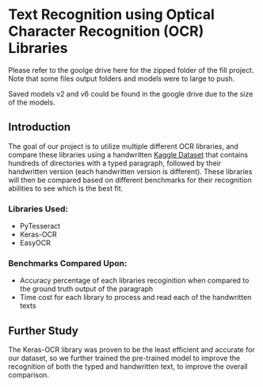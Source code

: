 # Text Recognition using Optical Character Recognition (OCR) Libraries

Please refer to the goolge drive here for the zipped folder of the fill project. Note that some files output folders and models were to large to push.

Saved models v2 and v6 could be found in the google drive due to the size of the models.

## Introduction
The goal of our project is to utilize multiple different OCR libraries, and compare these libraries using a handwritten [Kaggle Dataset](https://www.kaggle.com/datasets/naderabdalghani/iam-handwritten-forms-dataset/data) that contains hundreds of directories with a typed paragraph, followed by their handwritten version (each handwritten version is different). These libraries will then be compared based on different benchmarks for their recognition abilities to see which is the best fit.

### Libraries Used:
- PyTesseract
- Keras-OCR
- EasyOCR

### Benchmarks Compared Upon:
- Accuracy percentage of each libraries recoginition when compared to the ground truth output of the paragraph
- Time cost for each library to process and read each of the handwritten texts

## Further Study
The Keras-OCR library was proven to be the least efficient and accurate for our dataset, so we further trained the pre-trained model to improve the recognition of both the typed and handwritten text, to improve the overall comparison.
